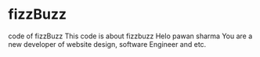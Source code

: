 # fizzBuzz
code of fizzBuzz
This code is about fizzbuzz
Helo pawan sharma 
You are a new developer of website design, software Engineer and etc.
